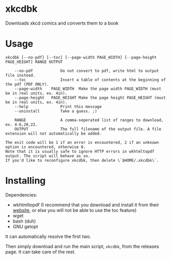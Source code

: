 # xkcdbk
Downloads xkcd comics and converts them to a book

# Usage
    xkcdbk [--no-pdf] [--toc] [--page-width PAGE_WIDTH] [--page-height PAGE_HEIGHT] RANGE OUTPUT

		--no-pdf			Do not convert to pdf, write html to output file instead.
		--toc				Insert a table of contents at the beginning of the pdf (PDF ONLY).
		--page-width    PAGE_WIDTH	Make the page width PAGE_WIDTH (must be in real units, ex. 4in).
		--page-height   PAGE_HEIGHT	Make the page height PAGE_HEIGHT (must be in real units, ex. 4in).
		--help				Print this message
		--uninstall			Take a guess. ;)

    	RANGE			  	A comma-seperated list of ranges to download, ex. 4-6,20,22.
    	OUTPUT				The full filename of the output file. A file extension will not automatically be added.

	The exit code will be 1 if an error is encountered, 2 if an unknown option is encountered, otherwise 0.
	Note that it is usually safe to ignore HTTP errors in wkhtmltopdf output. The script will behave as so.
	If you'd like to reconfigure xkcdbk, then delete \`$HOME/.xkcdbk\`.

# Installing
Dependencies:
 - wkhtmltopdf (I recommend that you download and install it from their [website](http://wkhtmltopdf.org), or else you will not be able to use the toc feature)
 - wget
 - bash (duh)
 - GNU getopt
 
It can automatically resolve the first two.

Then simply download and run the main script, `xkcdbk`, from the releases page. It can take care of the rest.
